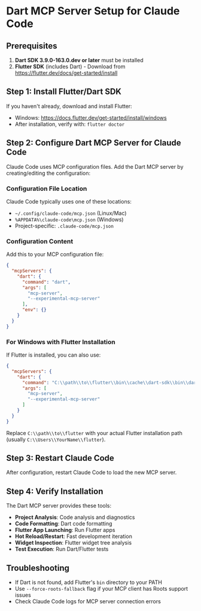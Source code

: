 # Dart MCP Server Setup for Claude Code

## Prerequisites
1. **Dart SDK 3.9.0-163.0.dev or later** must be installed
2. **Flutter SDK** (includes Dart) - Download from https://flutter.dev/docs/get-started/install

## Step 1: Install Flutter/Dart SDK
If you haven't already, download and install Flutter:
- Windows: https://docs.flutter.dev/get-started/install/windows
- After installation, verify with: `flutter doctor`

## Step 2: Configure Dart MCP Server for Claude Code

Claude Code uses MCP configuration files. Add the Dart MCP server by creating/editing the configuration:

### Configuration File Location
Claude Code typically uses one of these locations:
- `~/.config/claude-code/mcp.json` (Linux/Mac)
- `%APPDATA%\claude-code\mcp.json` (Windows)
- Project-specific: `.claude-code/mcp.json`

### Configuration Content
Add this to your MCP configuration file:

```json
{
  "mcpServers": {
    "dart": {
      "command": "dart",
      "args": [
        "mcp-server",
        "--experimental-mcp-server"
      ],
      "env": {}
    }
  }
}
```

### For Windows with Flutter Installation
If Flutter is installed, you can also use:

```json
{
  "mcpServers": {
    "dart": {
      "command": "C:\\path\\to\\flutter\\bin\\cache\\dart-sdk\\bin\\dart.exe",
      "args": [
        "mcp-server",
        "--experimental-mcp-server"
      ]
    }
  }
}
```

Replace `C:\\path\\to\\flutter` with your actual Flutter installation path (usually `C:\\Users\\YourName\\flutter`).

## Step 3: Restart Claude Code
After configuration, restart Claude Code to load the new MCP server.

## Step 4: Verify Installation
The Dart MCP server provides these tools:
- **Project Analysis**: Code analysis and diagnostics
- **Code Formatting**: Dart code formatting
- **Flutter App Launching**: Run Flutter apps
- **Hot Reload/Restart**: Fast development iteration
- **Widget Inspection**: Flutter widget tree analysis
- **Test Execution**: Run Dart/Flutter tests

## Troubleshooting
- If Dart is not found, add Flutter's `bin` directory to your PATH
- Use `--force-roots-fallback` flag if your MCP client has Roots support issues
- Check Claude Code logs for MCP server connection errors
